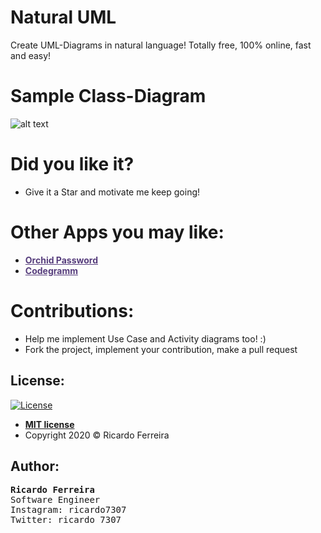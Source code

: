 # Natural UML 
Create UML-Diagrams in natural language! Totally free, 100% online, fast and easy!

# Sample Class-Diagram
![alt text](https://github.com/treslines/treslines.github.io/blob/master/assets/uml_01.PNG "UML Diagram")

# Did you like it?
 - Give it a Star and motivate me keep going!

# Other Apps you may like:
- <a href="https://play.google.com/store/apps/details?id=com.softsuit.orchid" target="_blank" style="color: #563D7C;"><b> Orchid Password</b></a> 
- <a href="http://codegramm.herokuapp.com/index.html" target="_blank" style="color: #563D7C;"><b> Codegramm</b></a>

# Contributions:
  - Help me implement Use Case and Activity diagrams too! :)
  - Fork the project, implement your contribution, make a pull request
  
## License:
[![License](http://img.shields.io/:license-mit-blue.svg?style=flat-square)](http://badges.mit-license.org)
- **[MIT license](http://opensource.org/licenses/mit-license.php)**
- Copyright 2020 © Ricardo Ferreira

## Author:
<pre>
<b>Ricardo Ferreira</b>
Software Engineer
Instagram: ricardo7307
Twitter: ricardo_7307
</pre>
